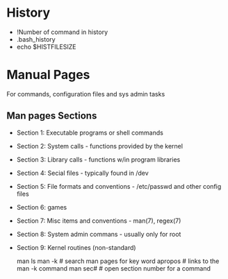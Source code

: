 # History

- !Number of command in history
- .bash_history
- echo $HISTFILESIZE

# Manual Pages
For commands, configuration files and sys admin tasks

## Man pages Sections
- Section 1: Executable programs or shell commands
- Section 2: System calls - functions provided by the kernel
- Section 3: Library calls - functions w/in program libraries
- Section 4: Secial files - typically found in /dev
- Section 5: File formats and conventions - /etc/passwd and other config files
- Section 6: games
- Section 7: Misc items and conventions - man(7), regex(7)
- Section 8: System admin commans - usually only for root
- Section 9: Kernel routines (non-standard)

    man ls
    man -k      # search man pages for key word
    apropos     # links to the man -k command
    man sec#    # open section number for a command




